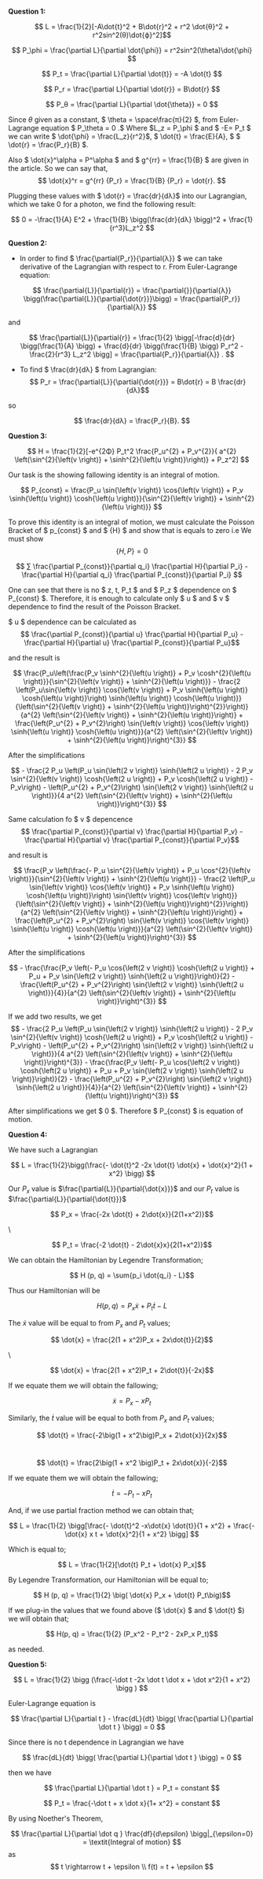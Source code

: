 **Question 1:**

$$ L = \frac{1}{2}[-A\dot{t}^2 + B\dot{r}^2 + r^2 \dot{θ}^2 + r^2sin^2(θ)\dot{ϕ}^2]$$

$$ P_\phi = \frac{\partial L}{\partial \dot{\phi}} = r^2sin^2(\theta)\dot{\phi} $$

$$ P_t = \frac{\partial L}{\partial \dot{t}} = -A \dot{t}  $$

$$ P_r = \frac{\partial L}{\partial \dot{r}} = B\dot{r} $$

$$ P_θ = \frac{\partial L}{\partial \dot{\theta}} = 0 $$

Since $\theta$ given as a constant, $ \theta = \space\frac{π}{2} $, from Euler-Lagrange equation $ P_\theta = 0 .$ Where $L_z = P_\phi $ and $ -E= P_t $ we can write   $ \dot{\phi} = \frac{L_z}{r^2}$, $ \dot{t} = \frac{E}{A}, $  $ \dot{r} = \frac{P_r}{B} $. 

Also $ \dot{x}^\alpha = P^\alpha $ and $ g^{rr} = \frac{1}{B} $ are given in the article. So we can say that,
$$ \dot{x}^r = g^{rr} {P_r} = \frac{1}{B} {P_r} =  \dot{r}. $$

Plugging these values with $ \dot{r} = \frac{dr}{dλ}$ into our Lagrangian, which we take 0 for a photon, we find the following result:

$$ 0 = -\frac{1}{A} E^2 + \frac{1}{B} \bigg(\frac{dr}{dλ} \bigg)^2 + \frac{1}{r^3}L_z^2 $$

**Question 2:**

* In order to find $ \frac{\partial{P_r}}{\partial{λ}} $ we can take derivative of the Lagrangian with respect to r. From Euler-Lagrange equation:

$$ \frac{\partial{L}}{\partial{r}} = \frac{\partial{}}{\partial{λ}} \bigg(\frac{\partial{L}}{\partial{\dot{r}}}\bigg) = \frac{\partial{P_r}}{\partial{λ}} $$

and

$$ \frac{\partial{L}}{\partial{r}} = \frac{1}{2} \bigg[-\frac{d}{dr} \bigg(\frac{1}{A} \bigg) + \frac{d}{dr} \bigg(\frac{1}{B} \bigg) P_r^2 -\frac{2}{r^3} L_z^2 \bigg] = \frac{\partial{P_r}}{\partial{λ}} . $$


* To find $ \frac{dr}{dλ} $ from Lagrangian:
$$ P_r = \frac{\partial{L}}{\partial{\dot{r}}} = B\dot{r} = B \frac{dr}{dλ}$$

so

$$ \frac{dr}{dλ} = \frac{P_r}{B}. $$

**Question 3:**

$$ H = \frac{1}{2}[-e^{2Φ} P_t^2 \frac{P_u^{2} + P_v^{2}}{ a^{2} \left(\sin^{2}{\left(v \right)} + \sinh^{2}{\left(u \right)}\right)} + P_z^2] $$

Our task is the showing fallowing identity is an integral of motion.

$$ P_{const} = \frac{P_u \sin{\left(v \right)} \cos{\left(v \right)} + P_v \sinh{\left(u \right)} \cosh{\left(u \right)}}{\sin^{2}{\left(v \right)} + \sinh^{2}{\left(u \right)}} $$ 

To prove this identity is an integral of motion, we must calculate the Poisson Bracket of $ p_{const} $ and $ {H} $ and show that is equals to zero i.e We must show $$ \{H, P\} = 0 $$

 $$ ∑ \frac{\partial P_{const}}{\partial q_i}  \frac{\partial H}{\partial P_i} - \frac{\partial H}{\partial q_i}  \frac{\partial P_{const}}{\partial P_i} $$ 

One can see that there is no $ z, t, P_t $ and $ P_z $ dependence on $ P_{const} $. Therefore, it is enough to calculate only $ u $ and $ v $ dependence to find the result of the Poisson Bracket.

$ u $ dependence can be calculated as $$ \frac{\partial P_{const}}{\partial u}  \frac{\partial H}{\partial P_u} - \frac{\partial H}{\partial u}  \frac{\partial P_{const}}{\partial P_u}$$ 

and the result is

$$ \frac{P_u\left(\frac{P_v \sinh^{2}{\left(u \right)} + P_v \cosh^{2}{\left(u \right)}}{\sin^{2}{\left(v \right)} + \sinh^{2}{\left(u \right)}} - \frac{2 \left(P_u\sin{\left(v \right)} \cos{\left(v \right)} + P_v \sinh{\left(u \right)} \cosh{\left(u \right)}\right) \sinh{\left(u \right)} \cosh{\left(u \right)}}{\left(\sin^{2}{\left(v \right)} + \sinh^{2}{\left(u \right)}\right)^{2}}\right)}{a^{2} \left(\sin^{2}{\left(v \right)} + \sinh^{2}{\left(u \right)}\right)} + \frac{\left(P_u^{2} + P_v^{2}\right) \sin{\left(v \right)} \cos{\left(v \right)} \sinh{\left(u \right)} \cosh{\left(u \right)}}{a^{2} \left(\sin^{2}{\left(v \right)} + \sinh^{2}{\left(u \right)}\right)^{3}} $$

After the simplifications

$$ - \frac{2 P_u \left(P_u \sin{\left(2 v \right)} \sinh{\left(2 u \right)} - 2 P_v \sin^{2}{\left(v \right)} \cosh{\left(2 u \right)} + P_v \cosh{\left(2 u \right)} - P_v\right) - \left(P_u^{2} + P_v^{2}\right) \sin{\left(2 v \right)} \sinh{\left(2 u \right)}}{4 a^{2} \left(\sin^{2}{\left(v \right)} + \sinh^{2}{\left(u \right)}\right)^{3}} $$

Same calculation fo $ v $ depencence
$$ \frac{\partial P_{const}}{\partial v}  \frac{\partial H}{\partial P_v} - \frac{\partial H}{\partial v}  \frac{\partial P_{const}}{\partial P_v}$$ 

and result is 

$$ \frac{P_v \left(\frac{- P_u \sin^{2}{\left(v \right)} + P_u \cos^{2}{\left(v \right)}}{\sin^{2}{\left(v \right)} + \sinh^{2}{\left(u \right)}} - \frac{2 \left(P_u \sin{\left(v \right)} \cos{\left(v \right)} + P_v \sinh{\left(u \right)} \cosh{\left(u \right)}\right) \sin{\left(v \right)} \cos{\left(v \right)}}{\left(\sin^{2}{\left(v \right)} + \sinh^{2}{\left(u \right)}\right)^{2}}\right)}{a^{2} \left(\sin^{2}{\left(v \right)} + \sinh^{2}{\left(u \right)}\right)} + \frac{\left(P_u^{2} + P_v^{2}\right) \sin{\left(v \right)} \cos{\left(v \right)} \sinh{\left(u \right)} \cosh{\left(u \right)}}{a^{2} \left(\sin^{2}{\left(v \right)} + \sinh^{2}{\left(u \right)}\right)^{3}} $$ 

After the simplifications

$$ - \frac{\frac{P_v \left(- P_u \cos{\left(2 v \right)} \cosh{\left(2 u \right)} + P_u + P_v \sin{\left(2 v \right)} \sinh{\left(2 u \right)}\right)}{2} - \frac{\left(P_u^{2} + P_v^{2}\right) \sin{\left(2 v \right)} \sinh{\left(2 u \right)}}{4}}{a^{2} \left(\sin^{2}{\left(v \right)} + \sinh^{2}{\left(u \right)}\right)^{3}} $$

If we add two results, we get $$ - \frac{2 P_u \left(P_u \sin{\left(2 v \right)} \sinh{\left(2 u \right)} - 2 P_v \sin^{2}{\left(v \right)} \cosh{\left(2 u \right)} + P_v \cosh{\left(2 u \right)} - P_v\right) - \left(P_u^{2} + P_v^{2}\right) \sin{\left(2 v \right)} \sinh{\left(2 u \right)}}{4 a^{2} \left(\sin^{2}{\left(v \right)} + \sinh^{2}{\left(u \right)}\right)^{3}} - \frac{\frac{P_v \left(- P_u \cos{\left(2 v \right)} \cosh{\left(2 u \right)} + P_u + P_v \sin{\left(2 v \right)} \sinh{\left(2 u \right)}\right)}{2} - \frac{\left(P_u^{2} + P_v^{2}\right) \sin{\left(2 v \right)} \sinh{\left(2 u \right)}}{4}}{a^{2} \left(\sin^{2}{\left(v \right)} + \sinh^{2}{\left(u \right)}\right)^{3}} $$ 

After simplifications we get $ 0 $. Therefore $ P_{const} $ is equation of motion.


**Question 4:**

We have such a Lagrangian 

$$ L = \frac{1}{2}\bigg(\frac{- \dot{t}^2 -2x \dot{t} \dot{x} + \dot{x}^2}{1 + x^2} \bigg) $$

Our $P_x$ value is $\frac{\partial{L}}{\partial{\dot{x}}}$ and our $P_t$ value is $\frac{\partial{L}}{\partial{\dot{t}}}$

$$ P_x = \frac{-2x \dot{t} + 2\dot{x}}{2(1+x^2)}$$

\


$$ P_t = \frac{-2 \dot{t} - 2\dot{x}x}{2(1+x^2)}$$

We can obtain the Hamiltonian by Legendre Transformation;

$$ H (p, q) = \sum{p_i \dot{q_i} - L}$$

Thus our Hamiltonian will be

$$ H(p, q) = P_x \dot{x} + P_t \dot{t} - L$$

The $\dot{x}$ value will be equal to from $P_x$ and $P_t$ values;

$$ \dot{x} = \frac{2(1 + x^2)P_x + 2x\dot{t}}{2}$$

\

$$ \dot{x} = \frac{2(1 + x^2)P_t + 2\dot{t}}{-2x}$$

If we equate them we will obtain the fallowing;

$$ \dot{x} = P_x - xP_t$$

Similarly, the $\dot{t}$ value will be equal to both from $P_x$ and $P_t$ values;

$$ \dot{t} = \frac{-2\big(1 + x^2\big)P_x + 2\dot{x}}{2x}$$

\
$$ \dot{t} = \frac{2\big(1 + x^2 \big)P_t + 2x\dot{x}}{-2}$$

If we equate them we will obtain the fallowing;

$$ \dot{t} = -P_t - xP_t$$

And, if we use partial fraction method we can obtain that;

$$ L = \frac{1}{2} \bigg[\frac{- \dot{t}^2 -x\dot{x} \dot{t}}{1 + x^2} + \frac{-\dot{x} x t + \dot{x}^2}{1 + x^2} \bigg] $$

Which is equal to;

$$ L = \frac{1}{2}[\dot{t} P_t + \dot{x} P_x]$$

By Legendre Transformation, our Hamiltonian will be equal to;

$$ H (p, q) = \frac{1}{2} \big( \dot{x} P_x + \dot{t} P_t\big)$$

If we plug-in the values that we found above ($ \dot{x} $ and $ \dot{t} $) we will obtain that;

$$ H(p, q) = \frac{1}{2} (P_x^2 - P_t^2 - 2xP_x P_t)$$

as needed.

**Question 5:**

$$ L = \frac{1}{2} \bigg (\frac{-\dot t -2x \dot t \dot x + \dot x^2}{1 + x^2} \bigg )      $$

Euler-Lagrange equation is 

$$ \frac{\partial L}{\partial t } - \frac{dL}{dt} \bigg( \frac{\partial L}{\partial \dot t }  \bigg)  = 0 $$

Since there is no t dependence in Lagrangian we have 

$$   \frac{dL}{dt} \bigg( \frac{\partial L}{\partial \dot t }  \bigg)  = 0   $$

then we have

$$ \frac{\partial L}{\partial \dot t } = P_t = constant $$


$$ P_t = \frac{-\dot t + x \dot x}{1+ x^2} = constant $$

By using Noether's Theorem, 

$$ \frac{\partial L}{\partial \dot q } \frac{df}{d\epsilon} \bigg|_{\epsilon=0} = \textit{Integral of motion} $$
as
$$ t \rightarrow t + \epsilon \\  f(t) = t + \epsilon $$
